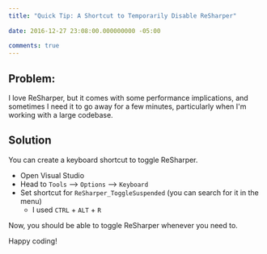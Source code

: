 ```yaml
---
title: "Quick Tip: A Shortcut to Temporarily Disable ReSharper"
 
date: 2016-12-27 23:08:00.000000000 -05:00
  
comments: true
---
```

## Problem:
I love ReSharper, but it comes with some performance implications, and sometimes I need it to go away for a few minutes, particularly when I'm working with a large codebase.

## Solution
You can create a keyboard shortcut to toggle ReSharper.

* Open Visual Studio
* Head to `Tools` --> `Options` --> `Keyboard`
* Set shortcut for `ReSharper_ToggleSuspended` (you can search for it in the menu)
  * I used `CTRL` + `ALT` + `R`

Now, you should be able to toggle ReSharper whenever you need to.

Happy coding!